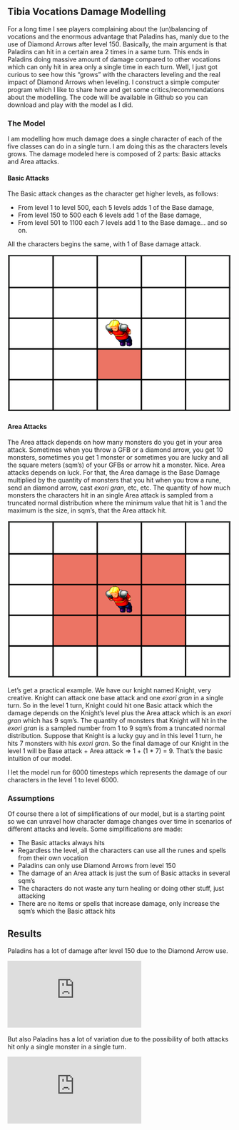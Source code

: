 ## Tibia Vocations Damage Modelling

For a long time I see players complaining about the (un)balancing of vocations and 
the enormous advantage that Paladins has, manly due to the use of Diamond Arrows after level 150. 
Basically, the main argument is that Paladins can hit in a certain area 2 times in a same turn. 
This ends in Paladins doing massive amount of damage compared to other vocations which can only hit in area only a single time in each turn. 
Well, I just got curious to see how this “grows” with the characters leveling and the real impact of Diamond Arrows when leveling. 
I construct a simple computer program which I like to share here and get some critics/recommendations about the modelling. 
The code will be available in Github so you can download and play with the model as I did.

### The Model

I am modelling how much damage does a single character of each of the five classes can do in a single turn. 
I am doing this as the characters levels grows. The damage modeled here is composed of 2 parts: Basic attacks and Area attacks. 

#### Basic Attacks

The Basic attack changes as the character get higher levels, as follows:
- From level 1 to level 500, each 5 levels adds 1 of the Base damage, 
- From level 150 to 500 each 6 levels add 1 of the Base damage,
- From level 501 to 1100 each 7 levels add 1 to the Base damage… and so on.

All the characters begins the same, with 1 of Base damage attack.

![alt text](https://github.com/lucascamacho/tibia_damage/blob/main/basic_attack.png)

#### Area Attacks

The Area attack depends on how many monsters do you get in your area attack. 
Sometimes when you throw a GFB or a diamond arrow, you get 10 monsters, 
sometimes you get 1 monster or sometimes you are lucky and all the square meters (sqm’s) of your GFBs or arrow hit a monster. 
Nice. Area attacks depends on luck. For that, the Area damage is the Base Damage multiplied by the quantity of monsters that 
you hit when you trow a rune, send an diamond arrow, cast *exori gran*, etc, etc.
The quantity of how much monsters the characters hit in an single Area attack is sampled from a truncated normal distribution 
where the minimum value that hit is 1 and the maximum is the size, in sqm’s, that the Area attack hit.

![alt text](https://github.com/lucascamacho/tibia_damage/blob/main/area_attack.png)

Let’s get a practical example. We have our knight named Knight, very creative. Knight can attack one base attack and one *exori gran* 
in a single turn. So in the level 1 turn, Knight could hit one Basic attack which the damage depends on the Knight’s level plus the Area attack 
which is an *exori gran* which has 9 sqm’s. The quantity of monsters that Knight will hit in the *exori gran* is a sampled number from 1 to 9 
sqm’s from a truncated normal distribution. Suppose that Knight is a lucky guy and in this level 1 turn, he hits 7 monsters with his *exori gran*. 
So the final damage of our Knight in the level 1 will be Base attack + Area attack => 1 + (1 * 7) =  9. 
That’s the basic intuition of our model. 

I let the model run for 6000 timesteps which represents the damage of our characters in the level 1 to level 6000.

### Assumptions

Of course there a lot of simplifications of our model, but is a starting point so we can unravel how character damage changes over time 
in scenarios of different attacks and levels. Some simplifications are made:
- The Basic attacks always hits
- Regardless the level, all the characters can use all the runes and spells from their own vocation 
- Paladins can only use Diamond Arrows from level 150
- The damage of an Area attack is just the sum of Basic attacks in several sqm’s
- The characters do not waste any turn healing or doing other stuff, just attacking
- There are no items or spells that increase damage, only increase the sqm’s which the Basic attack hits

## Results

Paladins has a lot of damage after level 150 due to the Diamond Arrow use.

![alt text](https://github.com/lucascamacho/tibia_damage/blob/main/Histograms_Damage.pdf)

But also Paladins has a lot of variation due to the possibility
of both attacks hit only a single monster in a single turn.

![alt text](https://github.com/lucascamacho/tibia_damage/blob/main/Damage_Voc.pdf)


